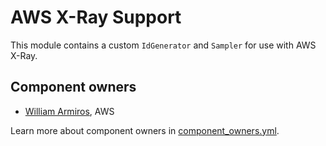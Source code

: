 # AWS X-Ray Support

This module contains a custom `IdGenerator` and `Sampler` for use with AWS X-Ray.

## Component owners

- [William Armiros](https://github.com/willarmiros), AWS

Learn more about component owners in [component_owners.yml](../.github/component_owners.yml).
